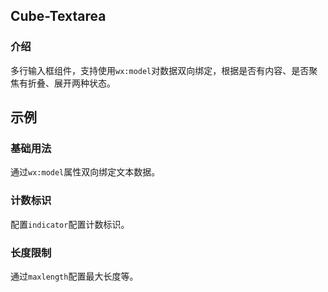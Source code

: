 ## Cube-Textarea

<card>

### 介绍

多行输入框组件，支持使用`wx:model`对数据双向绑定，根据是否有内容、是否聚焦有折叠、展开两种状态。

</card>

## 示例

<card>

### 基础用法

通过`wx:model`属性双向绑定文本数据。
<!-- @example: textarea-default -->

</card>

<card>

### 计数标识

配置`indicator`配置计数标识。
<!-- @example: textarea-indicator -->

</card>

<card>

### 长度限制

通过`maxlength`配置最大长度等。
<!-- @example: textarea-options -->

</card>
